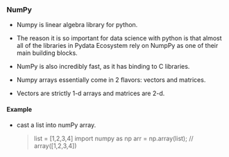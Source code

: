 
### NumPy
 - Numpy is linear algebra library for python.
 - The reason it is so important for data science with python is that almost all of the libraries in Pydata Ecosystem rely on NumpPy as one of their main building blocks.
 - NumPy is also incredibly fast, as it has binding to C libraries.

 - Numpy arrays essentially come in 2 flavors: vectors and matrices.
 - Vectors are strictly 1-d arrays and matrices are 2-d.

 #### Example 
- cast a list into numPy array.
  > list = [1,2,3,4]
  > import numpy as np
  > arr = np.array(list);   // array([1,2,3,4])